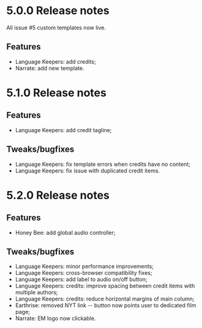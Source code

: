 # 5.0.0 Release notes
All issue #5 custom templates now live.

## Features
* Language Keepers: add credits;
* Narrate: add new template.

# 5.1.0 Release notes
## Features
* Language Keepers: add credit tagline;

## Tweaks/bugfixes
* Language Keepers: fix template errors when credits have no content;
* Language Keepers: fix issue with duplicated credit items.


# 5.2.0 Release notes
## Features
* Honey Bee: add global audio controller;

## Tweaks/bugfixes
* Language Keepers: minor performance improvements;
* Language Keepers: cross-browser compatibility fixes;
* Language Keepers: add label to audio on/off button;
* Language Keepers: credits: improve spacing between credit items with multiple authors;
* Language Keepers: credits: reduce horizontal margins of main column;
* Earthrise: removed NYT link -- button now points user to dedicated film page;
* Narrate: EM logo now clickable.
